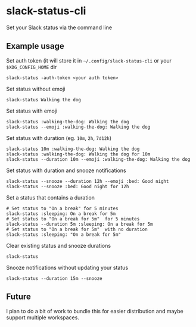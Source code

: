 # slack-status-cli

Set your Slack status via the command line

## Example usage

Set auth token (it will store it in `~/.config/slack-status-cli` or your `$XDG_CONFIG_HOME` dir

    slack-status -auth-token <your auth token>

Set status without emoji

    slack-status Walking the dog

Set status with emoji

    slack-status :walking-the-dog: Walking the dog
    slack-status --emoji :walking-the-dog: Walking the dog

Set status with duration (eg. `10m`, `2h`, `7d12h`)

    slack-status 10m :walking-the-dog: Walking the dog
    slack-status :walking-the-dog: Walking the dog for 10m
    slack-status --duration 10m --emoji :walking-the-dog: Walking the dog

Set status with duration and snooze notifications

    slack-status --snooze --duration 12h --emoji :bed: Good night
    slack-status --snooze :bed: Good night for 12h

Set a status that contains a duration

    # Set status to "On a break" for 5 minutes
    slack-status :sleeping: On a break for 5m
    # Set status to "On a break for 5m"  for 5 minutes
    slack-status --duration 5m :sleeping: On a break for 5m
    # Set status to "On a break for 5m"  with no duration
    slack-status :sleeping: "On a break for 5m"

Clear existing status and snooze durations

    slack-status

Snooze notifications without updating your status

    slack-status --duration 15m --snooze

## Future

I plan to do a bit of work to bundle this for easier distribution and maybe support multiple workspaces.
